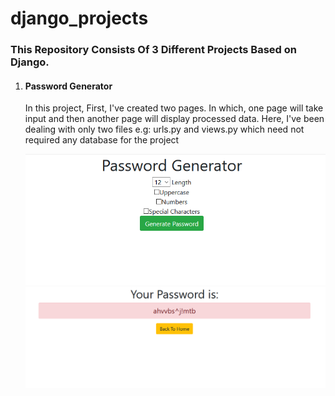 # django_projects
<h3>This Repository Consists Of 3 Different Projects Based on Django.</h3>
<ol>
  <li>
      <h4>Password Generator</h4>
      <p>In this project, First, I've created two pages. In which, one page will take input and then another page will display processed data. 
      Here, I've been dealing with only two files e.g: urls.py and views.py which need not required any database for the project</p>
      <img src="password_generator/screenshot1.png" alt="screenshot1"><br>
      <img src="password_generator/screenshot2.png" alt="screenshot2"><br>
  </li>
</ol>
